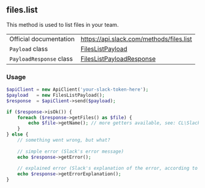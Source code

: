 ## files.list

This method is used to list files in your team.

| | |
|-------------------------|-------------------------------------------------------------------------------------------------------------------------------|
| Official documentation  | https://api.slack.com/methods/files.list                                                                                      |
| `Payload` class         | [FilesListPayload](https://github.com/displayce/slack/blob/master/src/CL/Slack/Payload/FilesListPayload.php)                 |
| `PayloadResponse` class | [FilesListPayloadResponse](https://github.com/displayce/slack/blob/master/src/CL/Slack/Payload/FilesListPayloadResponse.php) |


### Usage

```php
$apiClient = new ApiClient('your-slack-token-here');
$payload   = new FilesListPayload();
$response  = $apiClient->send($payload);

if ($response->isOk()) {
    foreach ($response->getFiles() as $file) {
        echo $file->getName(); // more getters available, see: CL\Slack\Model\File
    }
} else {
    // something went wrong, but what?
    
    // simple error (Slack's error message)
    echo $response->getError();
    
    // explained error (Slack's explanation of the error, according to the documentation)
    echo $response->getErrorExplanation();
}
```
